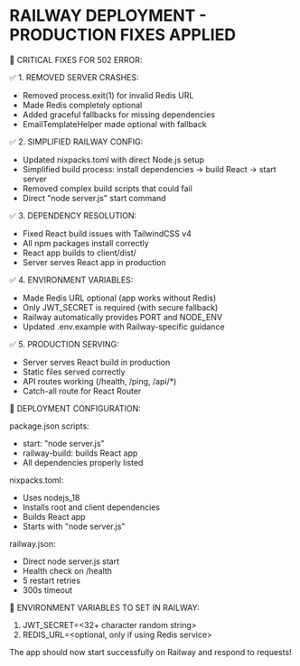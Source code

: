 RAILWAY DEPLOYMENT - PRODUCTION FIXES APPLIED
============================================

🚀 CRITICAL FIXES FOR 502 ERROR:

✅ 1. REMOVED SERVER CRASHES:
- Removed process.exit(1) for invalid Redis URL
- Made Redis completely optional 
- Added graceful fallbacks for missing dependencies
- EmailTemplateHelper made optional with fallback

✅ 2. SIMPLIFIED RAILWAY CONFIG:
- Updated nixpacks.toml with direct Node.js setup
- Simplified build process: install dependencies → build React → start server
- Removed complex build scripts that could fail
- Direct "node server.js" start command

✅ 3. DEPENDENCY RESOLUTION:
- Fixed React build issues with TailwindCSS v4
- All npm packages install correctly  
- React app builds to client/dist/
- Server serves React app in production

✅ 4. ENVIRONMENT VARIABLES:
- Made Redis URL optional (app works without Redis)
- Only JWT_SECRET is required (with secure fallback)
- Railway automatically provides PORT and NODE_ENV
- Updated .env.example with Railway-specific guidance

✅ 5. PRODUCTION SERVING:
- Server serves React build in production
- Static files served correctly
- API routes working (/health, /ping, /api/*)
- Catch-all route for React Router

🔧 DEPLOYMENT CONFIGURATION:

package.json scripts:
- start: "node server.js" 
- railway-build: builds React app
- All dependencies properly listed

nixpacks.toml:
- Uses nodejs_18
- Installs root and client dependencies
- Builds React app
- Starts with "node server.js"

railway.json:
- Direct node server.js start
- Health check on /health
- 5 restart retries
- 300s timeout

🚨 ENVIRONMENT VARIABLES TO SET IN RAILWAY:
1. JWT_SECRET=<32+ character random string>
2. REDIS_URL=<optional, only if using Redis service>

The app should now start successfully on Railway and respond to requests!

